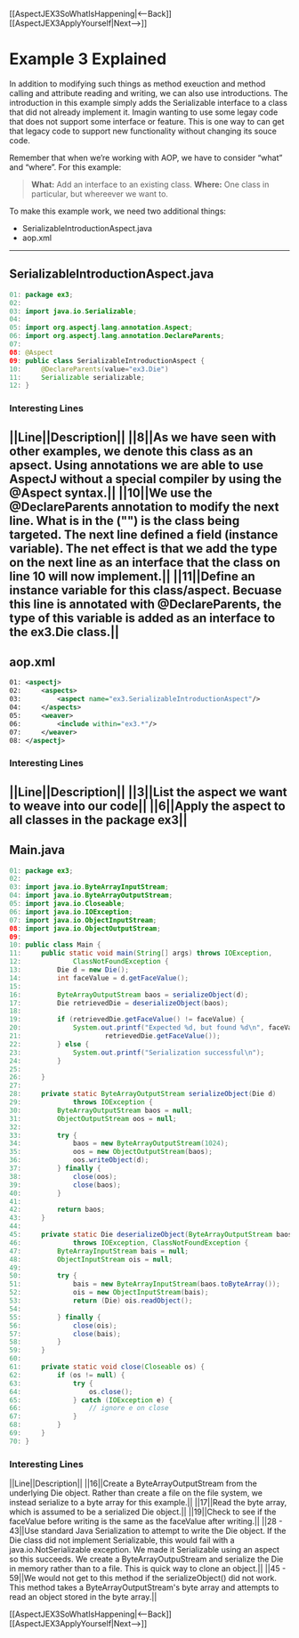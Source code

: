 [[AspectJEX3SoWhatIsHappening|<--Back]] [[AspectJEX3ApplyYourself|Next-->]]

# Example 3 Explained
In addition to modifying such things as method exeuction and method calling and attribute reading and writing, we can also use introductions. The introduction in this example simply adds the Serializable interface to a class that did not already implement it. Imagin wanting to use some legay code that does not support some interface or feature. This is one way to can get that legacy code to support new functionality without changing its souce code.

Remember that when we’re working with AOP, we have to consider “what” and “where”.  For this example:
> **What:** Add an interface to an existing class.
> **Where:** One class in particular, but whereever we want to.

To make this example work, we need two additional things:
* SerializableIntroductionAspect.java
* aop.xml
----
## SerializableIntroductionAspect.java
```java
01: package ex3;
02: 
03: import java.io.Serializable;
04: 
05: import org.aspectj.lang.annotation.Aspect;
06: import org.aspectj.lang.annotation.DeclareParents;
07: 
08: @Aspect
09: public class SerializableIntroductionAspect {
10:     @DeclareParents(value="ex3.Die")
11:     Serializable serializable;
12: }
```
### Interesting Lines
||Line||Description||
||8||As we have seen with other examples, we denote this class as an apsect. Using annotations we are able to use AspectJ without a special compiler by using the @Aspect syntax.||
||10||We use the @DeclareParents annotation to modify the next line. What is in the ("") is the class being targeted. The next line defined a field (instance variable). The net effect is that we add the type on the next line as an interface that the class on line 10 will now implement.||
||11||Define an instance variable for this class/aspect. Becuase this line is annotated with @DeclareParents, the type of this variable is added as an interface to the ex3.Die class.||
----
## aop.xml
```xml
01: <aspectj>
02: 	<aspects>
03: 		<aspect name="ex3.SerializableIntroductionAspect"/>
04: 	</aspects>
05: 	<weaver>
06: 		<include within="ex3.*"/>
07: 	</weaver>
08: </aspectj>
```
### Interesting Lines
||Line||Description||
||3||List the aspect we want to weave into our code||
||6||Apply the aspect to all classes in the package ex3||
----
## Main.java
```java
01: package ex3;
02: 
03: import java.io.ByteArrayInputStream;
04: import java.io.ByteArrayOutputStream;
05: import java.io.Closeable;
06: import java.io.IOException;
07: import java.io.ObjectInputStream;
08: import java.io.ObjectOutputStream;
09: 
10: public class Main {
11:     public static void main(String[] args) throws IOException,
12:             ClassNotFoundException {
13:         Die d = new Die();
14:         int faceValue = d.getFaceValue();
15: 
16:         ByteArrayOutputStream baos = serializeObject(d);
17:         Die retrievedDie = deserializeObject(baos);
18: 
19:         if (retrievedDie.getFaceValue() != faceValue) {
20:             System.out.printf("Expected %d, but found %d\n", faceValue,
21:                     retrievedDie.getFaceValue());
22:         } else {
23:             System.out.printf("Serialization successful\n");
24:         }
25: 
26:     }
27: 
28:     private static ByteArrayOutputStream serializeObject(Die d)
29:             throws IOException {
30:         ByteArrayOutputStream baos = null;
31:         ObjectOutputStream oos = null;
32: 
33:         try {
34:             baos = new ByteArrayOutputStream(1024);
35:             oos = new ObjectOutputStream(baos);
36:             oos.writeObject(d);
37:         } finally {
38:             close(oos);
39:             close(baos);
40:         }
41: 
42:         return baos;
43:     }
44: 
45:     private static Die deserializeObject(ByteArrayOutputStream baos)
46:             throws IOException, ClassNotFoundException {
47:         ByteArrayInputStream bais = null;
48:         ObjectInputStream ois = null;
49: 
50:         try {
51:             bais = new ByteArrayInputStream(baos.toByteArray());
52:             ois = new ObjectInputStream(bais);
53:             return (Die) ois.readObject();
54: 
55:         } finally {
56:             close(ois);
57:             close(bais);
58:         }
59:     }
60: 
61:     private static void close(Closeable os) {
62:         if (os != null) {
63:             try {
64:                 os.close();
65:             } catch (IOException e) {
66:                 // ignore e on close
67:             }
68:         }
69:     }
70: }
```
### Interesting Lines
||Line||Description||
||16||Create a ByteArrayOutputStream from the underlying Die object. Rather than create a file on the file system, we instead serialize to a byte array for this example.||
||17||Read the byte array, which is assumed to be a serialized Die object.||
||19||Check to see if the faceValue before writing is the same as the faceValue after writing.||
||28 - 43||Use standard Java Serialization to attempt to write the Die object. If the Die class did not implement Serializable, this would fail with a java.io.NotSerializable exception. We made it Serializable using an aspect so this succeeds. We create a ByteArrayOutpuStream and serialize the Die in memory rather than to a file. This is quick way to clone an object.||
||45 - 59||We would not get to this method if the serializeObject() did not work. This method takes a ByteArrayOutputStream's byte array and attempts to read an object stored in the byte array.||

[[AspectJEX3SoWhatIsHappening|<--Back]] [[AspectJEX3ApplyYourself|Next-->]]
